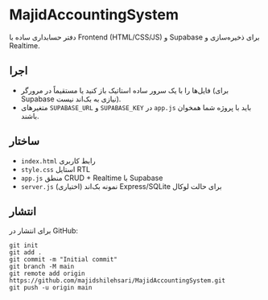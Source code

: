 # MajidAccountingSystem

دفتر حسابداری ساده با Frontend (HTML/CSS/JS) و Supabase برای ذخیره‌سازی و Realtime.

## اجرا
- فایل‌ها را با یک سرور ساده استاتیک باز کنید یا مستقیماً در مرورگر (برای Supabase نیازی به بک‌اند نیست).
- متغیرهای `SUPABASE_URL` و `SUPABASE_KEY` در `app.js` باید با پروژه شما همخوان باشند.

## ساختار
- `index.html` رابط کاربری
- `style.css` استایل RTL
- `app.js` منطق CRUD + Realtime با Supabase
- `server.js` (اختیاری) نمونه بک‌اند Express/SQLite برای حالت لوکال

## انتشار
برای انتشار در GitHub:
```
git init
git add .
git commit -m "Initial commit"
git branch -M main
git remote add origin https://github.com/majidshilehsari/MajidAccountingSystem.git
git push -u origin main
```

